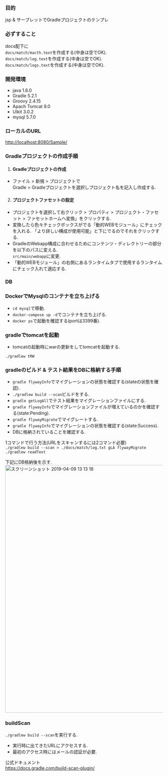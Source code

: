 ### 目的
jsp & サーブレットでGradleプロジェクトのテンプレ

### 必ずすること
docs配下に  
`docs/match/macth.text`を作成する(中身は空でOK).  
`docs/match/log.text`を作成する(中身は空でOK).  
`docs/match/logs.text`を作成する(中身は空でOK).  

### 開発環境
+ java  1.8.0
+ Gradle 5.2.1
+ Groovy 2.4.15
+ Apach Tomcat 9.0  
+ UIkit 3.0.2
+ mysql 5.7.0

### ローカルのURL
[http://localhost:8080/Sample/](http://localhost:8080/Sample/)

### Gradleプロジェクトの作成手順

1. #### Gradleプロジェクトの作成
 - ファイル > 新規 > プロジェクトで  
Gradle > Gradleプロジェクトを選択しプロジェクト名を記入し作成する.

2. #### プロジェクトファセットの設定
 - プロジェクトを選択して右クリック > プロパティ > プロジェクト・ファセット > ファセットホームへ変換」をクリックする.  
 - 変換したら色々チェックボックスがでる「動的WEBモジュール」にチェックを入れる. 「より詳しい構成が使用可能」と下にでるのでそれをクリックする.   
 - GradleのWebapp構成に合わせるためにコンテンツ・ディレクトリーの部分を以下のパスに変える.    
 `src/main/webapp`に変更.
 - 「動的WEBモジュール」の右側にあるランタイムタブで使用するランタイムにチェック入れて適応する.

### DB
### DockerでMysqlのコンテナを立ち上げる
+ `cd mysql`で移動.
+ `docker-compose up -d`でコンテナを立ち上げる.
+ `docker ps`で起動を確認する(portは3399番).

### gradleでtomcatを起動
+ tomcatの起動時にwarの更新をしてtomcatを起動する.

`./gradlew tRW`

### gradleのビルド & テスト結果をDBに格納する手順

+ `gradle flywayInfo`でマイグレーションの状態を確認する(stateの状態を確認).
+ `./gradlew build --scan`ビルドをする.
+ `gradle getLogAll`でテスト結果をマイグレーションファイルにする.
+ `gradle flywayInfo`でマイグレーションファイルが増えているのかを確認する(state:Pending).
+ `gradle flywayMigrate`でマイグレートする.
+ `gradle flywayInfo`でマイグレーションの状態を確認する(state:Success).
+ DBに格納されていることを確認する.


1コマンドで行う方法(URLをスキャンするには2コマンド必要)  
`./gradlew build --scan > ./docs/match/log.txt gLA flywayMigrate`
`./gradlew readText`


下記にDB格納後を示す.  
<img width="789" alt="スクリーンショット 2019-04-09 13 13 18" src="https://user-images.githubusercontent.com/38200453/55772922-53a8ab80-5ac9-11e9-8150-2fbd217590c2.png">

### buildScan

`./gradlew build --scan`を実行する.

- 実行時に出てきたURLにアクセスする.  
- 最初のアクセス時にはメールの認証が必要.  

公式ドキュメント  
https://docs.gradle.com/build-scan-plugin/
